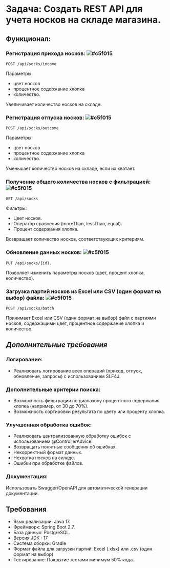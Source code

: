 # **Задача: Создать REST API для учета носков на складе магазина.**

## Функционал:

### Регистрация прихода носков: ![#c5f015](https://placehold.co/15x15/c5f015/c5f015.png)

    POST /api/socks/income

Параметры:

- цвет носков
- процентное содержание хлопка
- количество.

Увеличивает количество носков на складе.

### Регистрация отпуска носков: ![#c5f015](https://placehold.co/15x15/c5f015/c5f015.png)

    POST /api/socks/outcome

Параметры:

- цвет носков
- процентное содержание хлопка
- количество.

Уменьшает количество носков на складе, если их хватает.

### Получение общего количества носков с фильтрацией: ![#c5f015](https://placehold.co/15x15/c5f015/c5f015.png)

    GET /api/socks

Фильтры:

- Цвет носков.
- Оператор сравнения (moreThan, lessThan, equal).
- Процент содержания хлопка.

Возвращает количество носков, соответствующих критериям.

### Обновление данных носков: ![#c5f015](https://placehold.co/15x15/c5f015/c5f015.png)

    PUT /api/socks/{id}.

Позволяет изменить параметры носков (цвет, процент хлопка, количество).

### Загрузка партий носков из Excel или CSV (один формат на выбор) файла: ![#c5f015](https://placehold.co/15x15/c5f015/c5f015.png)

    POST /api/socks/batch

Принимает Excel или CSV (один формат на выбор) файл с партиями носков, содержащими цвет, процентное содержание хлопка и
количество.

## _**Дополнительные требования**_

### **Логирование:**

- Реализовать логирование всех операций (приход, отпуск, обновление, запросы) с использованием SLF4J.

### **Дополнительные критерии поиска:**

- Возможность фильтрации по диапазону процентного содержания хлопка (например, от 30 до 70%).
- Возможность сортировки результата по цвету или проценту хлопка.

### **Улучшенная обработка ошибок:**

- Реализовать централизованную обработку ошибок с использованием @ControllerAdvice.
- Возвращать понятные сообщения об ошибках:
- Некорректный формат данных.
- Нехватка носков на складе.
- Ошибки при обработке файлов.

### **Документация:**

Использовать Swagger/OpenAPI для автоматической генерации документации.

## Требования

- Язык реализации: Java 17.
- Фреймворк: Spring Boot 2.7.
- База данных: PostgreSQL.
- Версия JDK : 17
- Система сборки: Gradle
- Формат файла для загрузки партий: Excel (.xlsx) или .csv  (один формат на выбор)
- Тестирование: Покрытие тестами минимум 50% кода.
